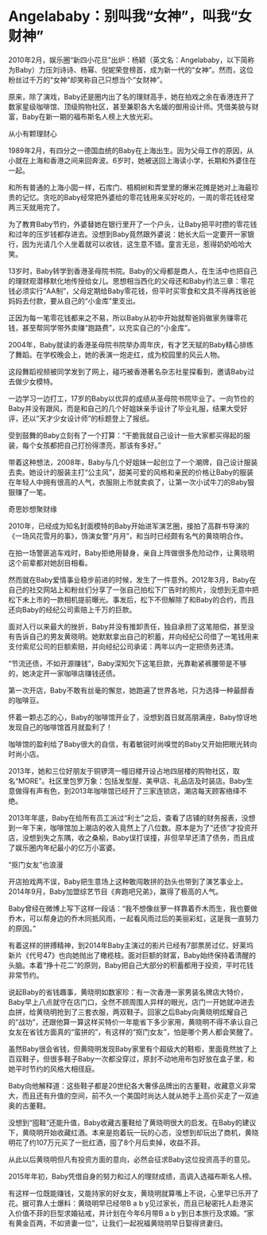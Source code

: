 # Angelababy：别叫我“女神”，叫我“女财神”

2010年2月，娱乐圈“新四小花旦”出炉：杨颖（英文名：Angelababy，以下简称为Baby）力压刘诗诗、杨幂、倪妮荣登榜首，成为新一代的“女神”。然而，这位粉丝过千万的“女神”却笑称自己只想当个“女财神”。 

原来，除了演戏，Baby还是圈内出了名的理财高手，她在拍戏之余在香港连开了数家星级咖啡馆、顶级购物社区，甚至兼职各大名媛的御用设计师。凭借美貌与财富，Baby在新一期的福布斯名人榜上大放光彩。 

从小有颗理财心 

1989年2月，有四分之一德国血统的Baby在上海出生。因为父母工作的原因，从小就在上海和香港之间来回奔波。6岁时，她被送回上海读小学，长期和外婆住在一起。 

和所有普通的上海小囡一样，石库门、梧桐树和弄堂里的爆米花摊是她对上海最珍贵的记忆。贪吃的Baby经常把外婆给的零花钱用来买好吃的，一周的零花钱经常两三天就用完了。 

为了教育Baby节约，外婆替她在银行里开了一个户头，让Baby把平时攒的零花钱和过年的压岁钱都存进去。没想到Baby竟然跟外婆说：她长大后一定要开一家银行，因为光请几个人坐着就可以收钱，这生意不错。童言无忌，惹得奶奶哈哈大笑。 

13岁时，Baby转学到香港圣母院书院。Baby的父母都是商人，在生活中也把自己的理财观潜移默化地传授给女儿。思想相当西化的父母还和Baby约法三章：零花钱必须实行“AA制”，父母定期给Baby零花钱，但平时买零食和文具不得再找爸爸妈妈去付款，要从自己的“小金库”里支出。 

正因为每一笔零花钱都来之不易，所以Baby从初中开始就帮爸妈做家务赚零花钱，甚至帮同学带外卖赚“跑路费”，以充实自己的“小金库”。 

2004年，Baby就读的香港圣母院书院举办周年庆，有才艺天赋的Baby精心排练了舞蹈。在学校晚会上，她的表演一炮走红，成为校园里的风云人物。 

这段舞蹈视频被同学发到了网上，碰巧被香港著名杂志社星探看到，邀请Baby过去做少女模特。 

一边学习一边打工，17岁的Baby以优异的成绩从圣母院书院毕业了。一向节俭的Baby并没有跟风，而是和自己的几个好姐妹亲手设计了毕业礼服，结果大受好评，还以“天才少女设计师”的标题登上了报纸。 

受到鼓舞的Baby立刻有了一个打算：“干脆我就自己设计一些大家都买得起的服装，每个女孩都把自己打扮得漂亮，那该有多好。” 

带着这种想法，2008年，Baby与几个好姐妹一起创立了一个潮牌，自己设计服装去卖。她设计的服装主打“公主风”，甜美可爱的风格和亲民的价格让Baby的服装在年轻人中拥有很高的人气，衣服刚上市就卖疯了，让第一次小试牛刀的Baby狠狠赚了一笔。 

奇思妙想聚财缘 

2010年，已经成为知名封面模特的Baby开始进军演艺圈，接拍了高群书导演的《一场风花雪月的事》，饰演女警“月月”，和当时已经颇有名气的黄晓明合作。 

在拍一场警匪追车戏时，Baby拒绝用替身，亲自上阵做很多危险动作，让黄晓明这个前辈都对她刮目相看。 

然而就在Baby爱情事业稳步前进的时候，发生了一件意外。2012年3月，Baby在自己的社交网站上和粉丝们分享了一张自己拍松下广告时的照片，没想到无意中把松下未上市的一款相机提前曝光。事发后，松下不但解除了和Baby的合约，而且还向Baby的经纪公司索赔上千万的巨款。 

面对入行以来最大的挫折，Baby并没有推卸责任，独自承担了这笔赔偿，甚至没有告诉自己的男友黄晓明。她默默拿出自己的积蓄，并向经纪公司借了一笔钱用来支付索尼公司的巨额索赔，并向经纪公司承诺：两年以内一定把债务还清。 

“节流还债，不如开源赚钱”，Baby深知欠下这笔巨款，光靠勒紧裤腰带是不够的，她决定开一家咖啡店赚钱还债。 

第一次开店，Baby不敢有丝毫的懈怠，她跑遍了世界各地，只为选择一种最醇香的咖啡豆。 

怀着一颗忐忑的心，Baby的咖啡馆开业了，没想到首日就高朋满座，Baby惊讶地发现自己的咖啡馆首月就盈利了！ 

咖啡馆的盈利给了Baby很大的自信，有着敏锐时尚嗅觉的Baby又开始把眼光转向时尚小店。 

2013年，她和三位好朋友于铜锣湾一幢旧楼开设占地四层楼的购物社区，取名“MORE”。社区里包罗万象：包括发型屋、美甲店、礼品店及时装店。Baby生意做得有声有色，到2013年咖啡馆已经开了三家连锁店，潮店每天顾客络绎不绝。 

2013年年底，Baby在给所有员工派过“利士”之后，查看了店铺的财务报表，没想到一年下来，咖啡馆加上潮店的收入竟然上了八位数。原本是为了“还债”才投资开店，没想到失之东隅，收之桑榆，Baby误打误撞，非但早早还清了债务，而且成了娱乐圈内年纪最小的亿万小富婆。 

“抠门女友”也浪漫 

开店拍戏两不误，Baby把生意场上这种敢闯敢拼的劲头也带到了演艺事业上。2014年9月，Baby加盟综艺节目《奔跑吧兄弟》，赢得了极高的人气。 

Baby曾经在微博上写下这样一段话：“我不想像丝萝一样靠着乔木而生，我也要做乔木，可以帮身边的乔木同抵风雨，一起看风雨过后的美丽彩虹，这是我一直努力的原因。” 

有着这样的拼搏精神，到2014年Baby主演过的影片已经有7部票房过亿，好莱坞新片《代号47》也向她抛出了橄榄枝。面对巨额的财富，Baby始终保持着清醒的头脑。本着“挣十花二”的原则，Baby把自己大部分的积蓄都用于投资，平时花钱非常节约。 

说起Baby的省钱趣事，黄晓明如数家珍：有一次香港一家男装名牌店大特价，Baby早上八点就守在店门口，全然不顾周围人异样的眼光，店门一开她就冲进去血拼，给黄晓明抢到了三套衣服，两双鞋子。回家之后Baby向黄晓明炫耀自己的“战功”，还跟他算一算这样买特价一年能省下多少家用，黄晓明不得不承认自己女友在省钱方面真的“蛮拼的”，有这样的“抠门女友”，怕是哪个男人都会笑醒了。 

虽然Baby很会省钱，但黄晓明发现Baby家里有个超级大的鞋柜，里面竟然放了上百双鞋子，但很多鞋子Baby一次都没穿过，原封不动地用布包好放在盒子里，和她平时节约的风格大相径庭。 

Baby向他解释道：这些鞋子都是20世纪各大奢侈品牌出的古董鞋，收藏意义非常大，而且还有升值的空间，前不久一个美国时尚达人就从她手上高价买走了一双迪奥的古董鞋。 

没想到“囤鞋”还能升值，Baby收藏古董鞋给了黄晓明很大的启发。在Baby的建议下，黄晓明开始收藏红酒。本来是抱着玩一玩的心态，没想到却玩出了商机，黄晓明花了约107万元买了一批红酒，囤了8个月后卖掉，收益不菲。 

从此以后黄晓明但凡有投资方面的意向，必然会征求Baby这位投资高手的意见。 

2015年年初，Baby凭借自身的努力和过人的理财成绩，高调入选福布斯名人榜。 

有这样一位既能赚钱，又能持家的好女友，黄晓明就算嘴上不说，心里早已乐开了花。据可靠人士爆料：黄晓明早已经带B a b y见过家长，而且已秘密托人赴港买入价值不菲的巨型求婚钻戒，并计划在今年6月带B a b y到日本旅行及求婚。“家有黄金百两，不如贤妻一位”，让我们一起祝福黄晓明早日娶得贤妻归。